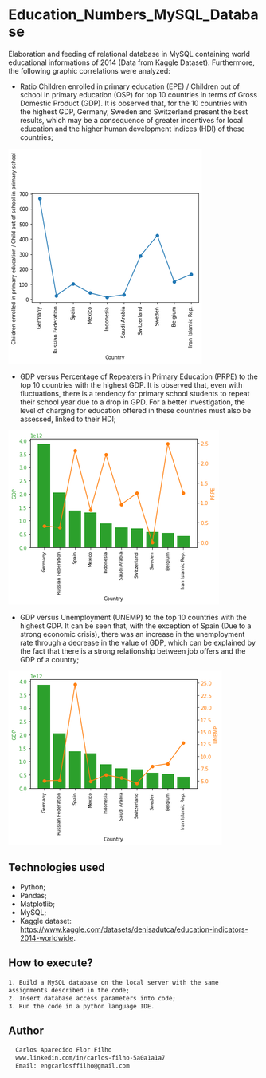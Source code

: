 # Education_Numbers_MySQL_Database

Elaboration and feeding of relational database in MySQL containing world educational informations of 2014 (Data from Kaggle Dataset). Furthermore, the following graphic correlations were analyzed:

- Ratio Children enrolled in primary education (EPE) / Children out of school in primary education (OSP) for top 10 countries in terms of Gross Domestic Product (GDP). It is observed that, for the 10 countries with the highest GDP, Germany, Sweden and Switzerland present the best results, which may be a consequence of greater incentives for local education and the higher human development indices (HDI) of these countries;

![FRONT1](https://github.com/CarlosFFilho/Education_Numbers_MySQL_Database/blob/main/images/EPE_OSP.png)


- GDP versus Percentage of Repeaters in Primary Education (PRPE) to the top 10 countries with the highest GDP. It is observed that, even with fluctuations, there is a tendency for primary school students to repeat their school year due to a drop in GPD. For a better investigation, the level of charging for education offered in these countries must also be assessed, linked to their HDI;

![FRONT2](https://github.com/CarlosFFilho/Education_Numbers_MySQL_Database/blob/main/images/GDP_PRPE.png)


- GDP versus Unemployment (UNEMP) to the top 10 countries with the highest GDP. It can be seen that, with the exception of Spain (Due to a strong economic crisis), there was an increase in the unemployment rate through a decrease in the value of GDP, which can be explained by the fact that there is a strong relationship between job offers and the GDP of a country;

![FRONT3](https://github.com/CarlosFFilho/Education_Numbers_MySQL_Database/blob/main/images/GDP_UNEMP.png)


## Technologies used

  - Python;
  - Pandas;
  - Matplotlib;
  - MySQL;
  - Kaggle dataset: https://www.kaggle.com/datasets/denisadutca/education-indicators-2014-worldwide.


## How to execute?

    1. Build a MySQL database on the local server with the same assignments described in the code;
    2. Insert database access parameters into code;
    3. Run the code in a python language IDE.


## Author

      Carlos Aparecido Flor Filho
      www.linkedin.com/in/carlos-filho-5a0a1a1a7
      Email: engcarlosffilho@gmail.com
